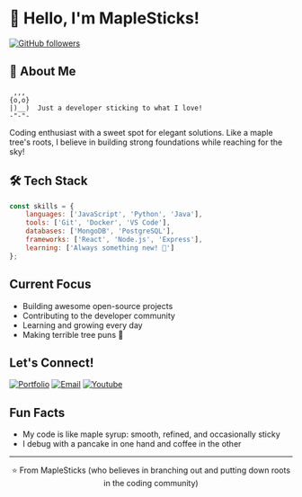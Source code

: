 # 🍁 Hello, I'm MapleSticks! 

[![GitHub followers](https://img.shields.io/github/followers/MapleSticks?label=Follow&style=social)](https://github.com/MxpleSticks)

## 🌲 About Me

```ascii
 ,,,
{o,o}
|)__)  Just a developer sticking to what I love!
-"-"-
```

Coding enthusiast with a sweet spot for elegant solutions. Like a maple tree's roots, I believe in building strong foundations while reaching for the sky! 

## 🛠️ Tech Stack

```javascript
const skills = {
    languages: ['JavaScript', 'Python', 'Java'],
    tools: ['Git', 'Docker', 'VS Code'],
    databases: ['MongoDB', 'PostgreSQL'],
    frameworks: ['React', 'Node.js', 'Express'],
    learning: ['Always something new! 🌱']
};
```


## Current Focus

- Building awesome open-source projects
- Contributing to the developer community
- Learning and growing every day
- Making terrible tree puns 🌳

## Let's Connect!

[![Portfolio](https://img.shields.io/badge/Portfolio-MapleVisuals-blue?style=flat-square)](https://mxplesticks.github.io/MapleVisuals/)
[![Email](https://img.shields.io/badge/Email-blf101025@gmail.com-yellow?style=flat-square)](mailto:blf101025@gmail.com)
[![Youtube](https://img.shields.io/badge/Youtube-@maple_sticks5032-red?style=flat-square)](https://www.youtube.com/@maple_sticks5032)


## Fun Facts

- My code is like maple syrup: smooth, refined, and occasionally sticky
- I debug with a pancake in one hand and coffee in the other

---

<p align="center">
⭐️ From MapleSticks (who believes in branching out and putting down roots in the coding community)
</p>
